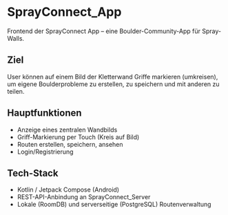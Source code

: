 # SprayConnect_App

Frontend der SprayConnect App – eine Boulder-Community-App für Spray-Walls.

## Ziel

User können auf einem Bild der Kletterwand Griffe markieren (umkreisen), um eigene Boulderprobleme zu erstellen, zu speichern und mit anderen zu teilen.

## Hauptfunktionen

- Anzeige eines zentralen Wandbilds  
- Griff-Markierung per Touch (Kreis auf Bild)  
- Routen erstellen, speichern, ansehen  
- Login/Registrierung 

## Tech-Stack

- Kotlin / Jetpack Compose (Android)  
- REST-API-Anbindung an SprayConnect_Server  
- Lokale (RoomDB)  und serverseitige (PostgreSQL) Routenverwaltung



